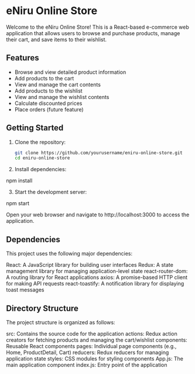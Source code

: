 # eNiru Online Store

Welcome to the eNiru Online Store! This is a React-based e-commerce web application that allows users to browse and purchase products, manage their cart, and save items to their wishlist.

## Features

- Browse and view detailed product information
- Add products to the cart
- View and manage the cart contents
- Add products to the wishlist
- View and manage the wishlist contents
- Calculate discounted prices
- Place orders (future feature)

## Getting Started

1. Clone the repository:

   ```bash
   git clone https://github.com/yourusername/eniru-online-store.git
   cd eniru-online-store

2. Install dependencies:

npm install

3. Start the development server:

npm start

Open your web browser and navigate to http://localhost:3000 to access the application.

## Dependencies
This project uses the following major dependencies:

React: A JavaScript library for building user interfaces
Redux: A state management library for managing application-level state
react-router-dom: A routing library for React applications
axios: A promise-based HTTP client for making API requests
react-toastify: A notification library for displaying toast messages


## Directory Structure
The project structure is organized as follows:

src: Contains the source code for the application
actions: Redux action creators for fetching products and managing the cart/wishlist
components: Reusable React components
pages: Individual page components (e.g., Home, ProductDetail, Cart)
reducers: Redux reducers for managing application state
styles: CSS modules for styling components
App.js: The main application component
index.js: Entry point of the application